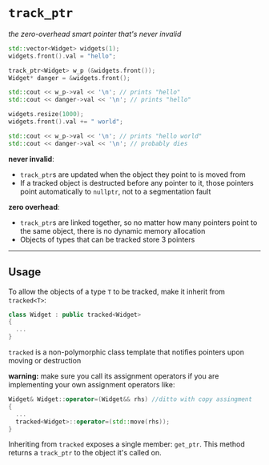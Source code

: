 # `track_ptr`
_the zero-overhead smart pointer that's never invalid_

```cpp
std::vector<Widget> widgets(1);
widgets.front().val = "hello";

track_ptr<Widget> w_p (&widgets.front());
Widget* danger = &widgets.front();

std::cout << w_p->val << '\n'; // prints "hello"
std::cout << danger->val << '\n'; // prints "hello"

widgets.resize(1000);
widgets.front().val += " world";

std::cout << w_p->val << '\n'; // prints "hello world"
std::cout << danger->val << '\n'; // probably dies
```

**never invalid**:
+ `track_ptr`s are updated when the object they point to is moved from
+ If a tracked object is destructed before any pointer to it, those pointers point automatically to `nullptr`, not to a segmentation fault

**zero overhead**: 
+ `track_ptr`s are linked together, so no matter how many pointers point to the same object, there is no dynamic memory allocation
+ Objects of types that can be tracked store 3 pointers

---

## Usage

To allow the objects of a type `T` to be tracked, make it inherit from `tracked<T>`:

```cpp
class Widget : public tracked<Widget>
{
  ...
}
```

`tracked` is a non-polymorphic class template that notifies pointers upon moving or destruction

**warning:** make sure you call its assignment operators if you are implementing your own assignment operators like:

```cpp
Widget& Widget::operator=(Widget&& rhs) //ditto with copy assingment
{
  ...
  tracked<Widget>::operator=(std::move(rhs));
}
```

Inheriting from `tracked` exposes a single member: `get_ptr`. This method returns a `track_ptr` to the object it's called on.